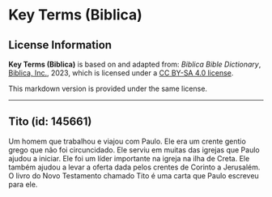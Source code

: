 # Key Terms (Biblica)

## License Information

**Key Terms (Biblica)** is based on and adapted from: _Biblica Bible Dictionary_, [Biblica, Inc.](https://www.biblica.com/), 2023, which is licensed under a [CC BY-SA 4.0 license](https://creativecommons.org/licenses/by-sa/4.0/legalcode.en).

This markdown version is provided under the same license.



--------------------------------

## Tito (id: 145661)

Um homem que trabalhou e viajou com Paulo. Ele era um crente gentio grego que não foi circuncidado. Ele serviu em muitas das igrejas que Paulo ajudou a iniciar. Ele foi um líder importante na igreja na ilha de Creta. Ele também ajudou a levar a oferta dada pelos crentes de Corinto a Jerusalém. O livro do Novo Testamento chamado Tito é uma carta que Paulo escreveu para ele.


